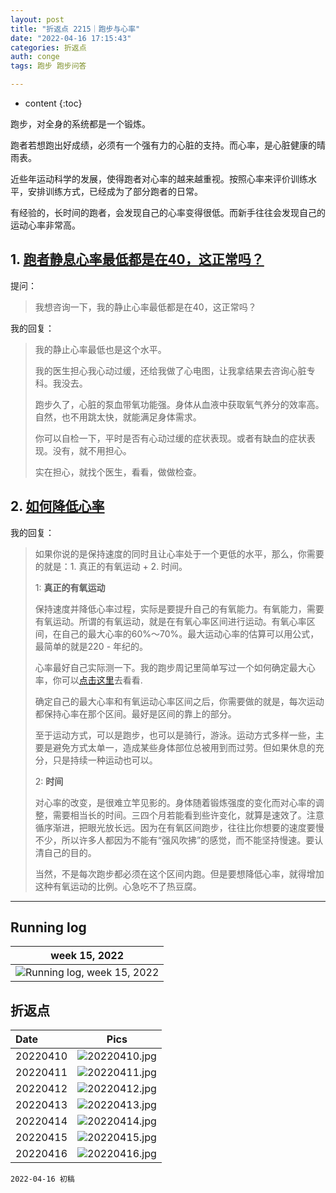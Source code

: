 ```yaml
---
layout: post
title: "折返点 2215｜跑步与心率"
date: "2022-04-16 17:15:43"
categories: 折返点
auth: conge
tags: 跑步 跑步问答

---
```

* content
{:toc}

跑步，对全身的系统都是一个锻炼。

跑者若想跑出好成绩，必须有一个强有力的心脏的支持。而心率，是心脏健康的晴雨表。

近些年运动科学的发展，使得跑者对心率的越来越重视。按照心率来评价训练水平，安排训练方式，已经成为了部分跑者的日常。

有经验的，长时间的跑者，会发现自己的心率变得很低。而新手往往会发现自己的运动心率非常高。




## 1. [跑者静息心率最低都是在40，这正常吗？](https://douc.cc/48yhKk)

提问：

> 我想咨询一下，我的静止心率最低都是在40，这正常吗？

我的回复：

> 我的静止心率最低也是这个水平。
>
> 我的医生担心我心动过缓，还给我做了心电图，让我拿结果去咨询心脏专科。我没去。
>
> 跑步久了，心脏的泵血带氧功能强。身体从血液中获取氧气养分的效率高。自然，也不用跳太快，就能满足身体需求。
>
> 你可以自检一下，平时是否有心动过缓的症状表现。或者有缺血的症状表现。没有，就不用担心。
>
> 实在担心，就找个医生，看看，做做检查。

## 2. [如何降低心率](https://douc.cc/3vLwqr)

我的回复：

> 如果你说的是保持速度的同时且让心率处于一个更低的水平，那么，你需要的就是：1. 真正的有氧运动 + 2. 时间。
>
> 1: __真正的有氧运动__
>
> 保持速度并降低心率过程，实际是要提升自己的有氧能力。有氧能力，需要有氧运动。所谓的有氧运动，就是在有氧心率区间进行运动。有氧心率区间，在自己的最大心率的60%～70%。最大运动心率的估算可以用公式，最简单的就是220 - 年纪的。
>
> 心率最好自己实际测一下。我的跑步周记里简单写过一个如何确定最大心率，你可以[点击这里](https://conge.github.io/2021/08/29/ReturnPoint-not-motivated/)去看看.
>
> 确定自己的最大心率和有氧运动心率区间之后，你需要做的就是，每次运动都保持心率在那个区间。最好是区间的靠上的部分。
>
> 至于运动方式，可以是跑步，也可以是骑行，游泳。运动方式多样一些，主要是避免方式太单一，造成某些身体部位总被用到而过劳。但如果休息的充分，只是持续一种运动也可以。
>
> 2: __时间__
>
> 对心率的改变，是很难立竿见影的。身体随着锻炼强度的变化而对心率的调整，需要相当长的时间。三四个月若能看到些许变化，就算是速效了。注意循序渐进，把眼光放长远。因为在有氧区间跑步，往往比你想要的速度要慢不少，所以许多人都因为不能有“强风吹拂”的感觉，而不能坚持慢速。要认清自己的目的。
>
> 当然，不是每次跑步都必须在这个区间内跑。但是要想降低心率，就得增加这种有氧运动的比例。心急吃不了热豆腐。

----

## Running log

|week 15, 2022|
|:----:|
|![Running log, week 15, 2022](/assets/images/折返点/2022_wk15.png)|


## 折返点

|Date|Pics|
|:----|:----:|
|20220410|![20220410.jpg](/assets/images/折返点/20220410.jpg)|
|20220411|![20220411.jpg](/assets/images/折返点/20220411.jpg)|
|20220412|![20220412.jpg](/assets/images/折返点/20220412.jpg)|
|20220413|![20220413.jpg](/assets/images/折返点/20220413.jpg)|
|20220414|![20220414.jpg](/assets/images/折返点/20220414.jpg)|
|20220415|![20220415.jpg](/assets/images/折返点/20220415.jpg)|
|20220416|![20220416.jpg](/assets/images/折返点/20220416.jpg)|


```
2022-04-16 初稿
```
